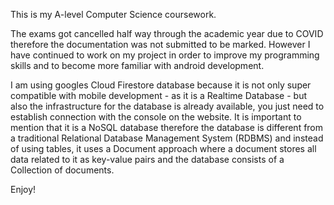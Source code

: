 This is my A-level Computer Science coursework. 

The exams got cancelled half way through the academic year due to COVID therefore the documentation was not submitted to be marked. However I have continued to work on my project in order to improve my programming skills and to become more familiar with android development. 

I am using googles Cloud Firestore database because it is not only super compatible with mobile development - as it is a Realtime Database - but also the infrastructure for the database is already available, you just need to establish connection with the console on the website. It is important to mention that it is a NoSQL database therefore the database is different from a traditional Relational Database Management System (RDBMS) and instead of using tables, it uses a Document approach where a document stores all data related to it as key-value pairs and the database consists of a Collection of documents.

Enjoy!
